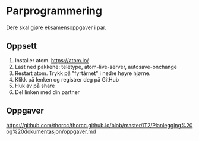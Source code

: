# Parprogrammering

Dere skal gjøre eksamensoppgaver i par.

## Oppsett

1. Installer atom. <https://atom.io/>
2. Last ned pakkene: teletype, atom-live-server, autosave-onchange
3. Restart atom. Trykk på "fyrtårnet" i nedre høyre hjørne.
4. Klikk på lenken og registrer deg på GitHub 
5. Huk av på share
6. Del linken med din partner

## Oppgaver

https://github.com/thorcc/thorcc.github.io/blob/master/IT2/Planlegging%20og%20dokumentasjon/oppgaver.md